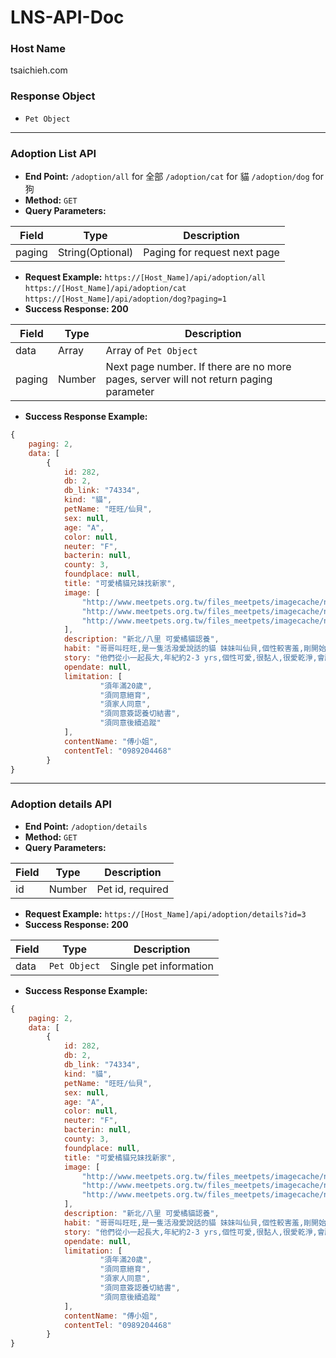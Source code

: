 # LNS-API-Doc
### Host Name
tsaichieh.com
### Response Object
* `Pet Object`
---
### Adoption List API
* **End Point:** 
 `/adoption/all` for 全部
 `/adoption/cat` for 貓
 `/adoption/dog` for 狗
* **Method:** `GET`
* **Query Parameters:**

Field | Type | Description
---------|----------|---------
 paging | String(Optional) | Paging for request next page
* **Request Example:**
 `https://[Host_Name]/api/adoption/all`
 `https://[Host_Name]/api/adoption/cat`
 `https://[Host_Name]/api/adoption/dog?paging=1`
* **Success Response: 200**

Field | Type | Description
---------|----------|---------
 data | Array | Array of `Pet Object`
 paging| Number | Next page number. If there are no more pages, server will not return paging parameter
* **Success Response Example:**
```js
{
    paging: 2,
    data: [
        {
            id: 282,
            db: 2,
            db_link: "74334",
            kind: "貓",
            petName: "旺旺/仙貝",
            sex: null,
            age: "A",
            color: null,
            neuter: "F",
            bacterin: null,
            county: 3,
            foundplace: null,
            title: "可愛橘貓兄妹找新家",
            image: [
                "http://www.meetpets.org.tw/files_meetpets/imagecache/normal/brother2.jpg",
                "http://www.meetpets.org.tw/files_meetpets/imagecache/normal/sister2_0.jpg",
                "http://www.meetpets.org.tw/files_meetpets/imagecache/normal/lovekitty.jpg"
            ],
            description: "新北/八里 可愛橘貓認養",
            habit: "哥哥叫旺旺,是一隻活潑愛說話的貓 妹妹叫仙貝,個性較害羞,剛開始會躲起來,需要有愛心的飼主花多點時間培養感情, 大約需要1-2個星期讓她可以比較熟悉你的味道,適應新的環境",
            story: "他們從小一起長大,年紀約2-3 yrs,個性可愛,很黏人,很愛乾淨,會顧家, 一直都是在家飼養,未接觸過外貓,我也定期為他們除蟲除蚤,讓貓咪身體是乾乾淨淨的... 2隻貓咪都有植入晶片(領養人需年滿20歲),都已完成結扎,身體情況良好 . 因我工作關係目前需在外租屋,不方便飼養寵物,現在想幫他們找愛他們的新主人. 真心希望能找到愛他們的新主人, 我不希望拆散他們兄妹,希望新主人是可以同時一起認養的, 有愛心&有意願者 歡迎聯繫我 (可預約時間看貓) 新飼主半年內請提供貓咪可愛的照片回傳/ 可提供原有貓砂及飼料(讓貓咪可以階段性轉移到新飼料)",
            opendate: null,
            limitation: [
                    "須年滿20歲",
                    "須同意絕育",
                    "須家人同意",
                    "須同意簽認養切結書",
                    "須同意後續追蹤"
            ],
            contentName: "傅小姐",
            contentTel: "0989204468"
        }
}
```
---
### Adoption details API
* **End Point:** 
 `/adoption/details` 
* **Method:** `GET`
* **Query Parameters:**

Field | Type | Description
---------|----------|---------
 id | Number | Pet id, required
* **Request Example:**
`https://[Host_Name]/api/adoption/details?id=3`
* **Success Response: 200**

Field | Type | Description
---------|----------|---------
 data | `Pet Object` | Single pet information
* **Success Response Example:**
```js
{
    paging: 2,
    data: [
        {
            id: 282,
            db: 2,
            db_link: "74334",
            kind: "貓",
            petName: "旺旺/仙貝",
            sex: null,
            age: "A",
            color: null,
            neuter: "F",
            bacterin: null,
            county: 3,
            foundplace: null,
            title: "可愛橘貓兄妹找新家",
            image: [
                "http://www.meetpets.org.tw/files_meetpets/imagecache/normal/brother2.jpg",
                "http://www.meetpets.org.tw/files_meetpets/imagecache/normal/sister2_0.jpg",
                "http://www.meetpets.org.tw/files_meetpets/imagecache/normal/lovekitty.jpg"
            ],
            description: "新北/八里 可愛橘貓認養",
            habit: "哥哥叫旺旺,是一隻活潑愛說話的貓 妹妹叫仙貝,個性較害羞,剛開始會躲起來,需要有愛心的飼主花多點時間培養感情, 大約需要1-2個星期讓她可以比較熟悉你的味道,適應新的環境",
            story: "他們從小一起長大,年紀約2-3 yrs,個性可愛,很黏人,很愛乾淨,會顧家, 一直都是在家飼養,未接觸過外貓,我也定期為他們除蟲除蚤,讓貓咪身體是乾乾淨淨的... 2隻貓咪都有植入晶片(領養人需年滿20歲),都已完成結扎,身體情況良好 . 因我工作關係目前需在外租屋,不方便飼養寵物,現在想幫他們找愛他們的新主人. 真心希望能找到愛他們的新主人, 我不希望拆散他們兄妹,希望新主人是可以同時一起認養的, 有愛心&有意願者 歡迎聯繫我 (可預約時間看貓) 新飼主半年內請提供貓咪可愛的照片回傳/ 可提供原有貓砂及飼料(讓貓咪可以階段性轉移到新飼料)",
            opendate: null,
            limitation: [
                    "須年滿20歲",
                    "須同意絕育",
                    "須家人同意",
                    "須同意簽認養切結書",
                    "須同意後續追蹤"
            ],
            contentName: "傅小姐",
            contentTel: "0989204468"
        }
}
```